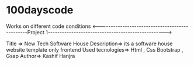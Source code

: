 # 100dayscode
Works on different code conditions
<-----------------------------------------------Project 1-------------------------------------------------->


 Title =>  New Tech Software House
 Description=> its a software house website template only frontend 
 Used tecnologies=> Html , Css Bootstrap , Gsap
 Author=> Kashif Hanjra
